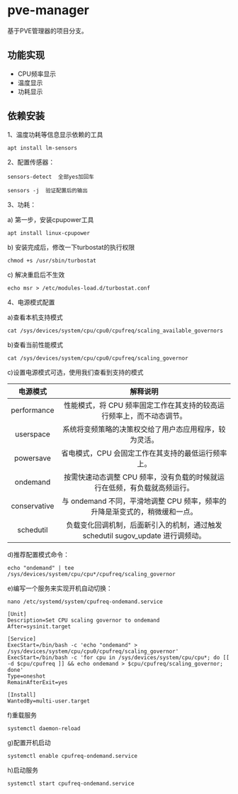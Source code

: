 # pve-manager

基于PVE管理器的项目分支。

## 功能实现

- CPU频率显示
- 温度显示
- 功耗显示

## 依赖安装

1、温度功耗等信息显示依赖的工具
```shell
apt install lm-sensors
```
2、配置传感器：
```shell
sensors-detect  全部yes加回车
````
```shell
sensors -j  验证配置后的输出
```
3、功耗：

a) 第一步，安装cpupower工具

```shell
apt install linux-cpupower
```
b) 安装完成后，修改一下turbostat的执行权限

```shell
chmod +s /usr/sbin/turbostat
```

c) 解决重启后不生效

```shell
echo msr > /etc/modules-load.d/turbostat.conf
```
4、电源模式配置

a)查看本机支持模式

```shell
cat /sys/devices/system/cpu/cpu0/cpufreq/scaling_available_governors
```

b)查看当前性能模式

```shell
cat /sys/devices/system/cpu/cpu0/cpufreq/scaling_governor
```

c)设置电源模式可选，使用我们查看到支持的模式

| 电源模式 | 解释说明 |  
| :--: | :--: |  
| performance | 性能模式，将 CPU 频率固定工作在其支持的较高运行频率上，而不动态调节。 |  
| userspace | 系统将变频策略的决策权交给了用户态应用程序，较为灵活。 |  
| powersave | 省电模式，CPU 会固定工作在其支持的最低运行频率上。 |  
| ondemand | 按需快速动态调整 CPU 频率，没有负载的时候就运行在低频，有负载就高频运行。 |  
| conservative | 与 ondemand 不同，平滑地调整 CPU 频率，频率的升降是渐变式的，稍微缓和一点。 |  
| schedutil | 负载变化回调机制，后面新引入的机制，通过触发 schedutil sugov_update 进行调频动。 |

d)推荐配置模式命令：
```shell
echo "ondemand" | tee /sys/devices/system/cpu/cpu*/cpufreq/scaling_governor
```
e)编写一个服务来实现开机自动切换：
```shell
nano /etc/systemd/system/cpufreq-ondemand.service
```
```shell
[Unit]  
Description=Set CPU scaling governor to ondemand  
After=sysinit.target  
  
[Service]  
ExecStart=/bin/bash -c 'echo "ondemand" > /sys/devices/system/cpu/cpu0/cpufreq/scaling_governor'  
ExecStart=/bin/bash -c 'for cpu in /sys/devices/system/cpu/cpu*; do [[ -d $cpu/cpufreq ]] && echo ondemand > $cpu/cpufreq/scaling_governor; done'  
Type=oneshot  
RemainAfterExit=yes  
  
[Install]  
WantedBy=multi-user.target
```
f)重载服务
```shell
systemctl daemon-reload
```
g)配置开机启动
```shell
systemctl enable cpufreq-ondemand.service
```
h)启动服务
```shell
systemctl start cpufreq-ondemand.service
```
